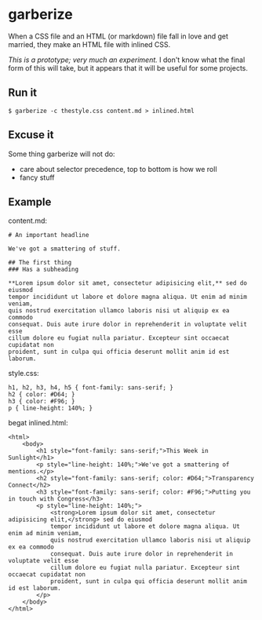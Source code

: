 # garberize

When a CSS file and an HTML (or markdown) file fall in love and get married, they make an HTML file with inlined CSS.

*This is a prototype; very much an experiment.* I don't know what the final form of this will take, but it appears that it will be useful for some projects.

## Run it

    $ garberize -c thestyle.css content.md > inlined.html

## Excuse it

Some thing garberize will not do:

* care about selector precedence, top to bottom is how we roll
* fancy stuff

## Example

content.md:

    # An important headline

    We've got a smattering of stuff.

    ## The first thing
    ### Has a subheading

    **Lorem ipsum dolor sit amet, consectetur adipisicing elit,** sed do eiusmod
    tempor incididunt ut labore et dolore magna aliqua. Ut enim ad minim veniam,
    quis nostrud exercitation ullamco laboris nisi ut aliquip ex ea commodo
    consequat. Duis aute irure dolor in reprehenderit in voluptate velit esse
    cillum dolore eu fugiat nulla pariatur. Excepteur sint occaecat cupidatat non
    proident, sunt in culpa qui officia deserunt mollit anim id est laborum.

style.css:

    h1, h2, h3, h4, h5 { font-family: sans-serif; }
    h2 { color: #D64; }
    h3 { color: #F96; }
    p { line-height: 140%; }

begat inlined.html:

    <html>
        <body>
            <h1 style="font-family: sans-serif;">This Week in Sunlight</h1>
            <p style="line-height: 140%;">We've got a smattering of mentions.</p>
            <h2 style="font-family: sans-serif; color: #D64;">Transparency Connect</h2>
            <h3 style="font-family: sans-serif; color: #F96;">Putting you in touch with Congress</h3>
            <p style="line-height: 140%;">
                <strong>Lorem ipsum dolor sit amet, consectetur adipisicing elit,</strong> sed do eiusmod
                tempor incididunt ut labore et dolore magna aliqua. Ut enim ad minim veniam,
                quis nostrud exercitation ullamco laboris nisi ut aliquip ex ea commodo
                consequat. Duis aute irure dolor in reprehenderit in voluptate velit esse
                cillum dolore eu fugiat nulla pariatur. Excepteur sint occaecat cupidatat non
                proident, sunt in culpa qui officia deserunt mollit anim id est laborum.
            </p>
        </body>
    </html>
